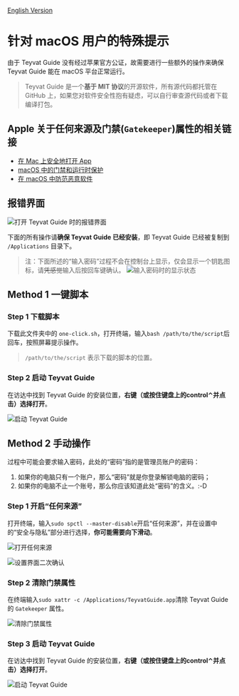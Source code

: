 [English Version](README-EN.md)

# 针对 macOS 用户的特殊提示

由于 Teyvat Guide 没有经过苹果官方公证，故需要进行一些额外的操作来确保 Teyvat Guide 能在 macOS 平台正常运行。

> Teyvat Guide 是一个**基于 MIT 协议**的开源软件，所有源代码都托管在 GitHub 上，如果您对软件安全性抱有疑虑，可以自行审查源代码或者下载编译打包。

## Apple 关于任何来源及门禁(`Gatekeeper`)属性的相关链接

- [在 Mac 上安全地打开 App](https://support.apple.com/102445)
- [macOS 中的门禁和运行时保护](https://support.apple.com/guide/security/sec5599b66df/)
- [在 macOS 中防范恶意软件](https://support.apple.com/guide/security/sec469d47bd8/)

## 报错界面

![打开 Teyvat Guide 时的报错界面](error.png)

下面的所有操作请**确保 Teyvat Guide 已经安装**，即 Teyvat Guide 已经被复制到 `/Applications` 目录下。

> 注：下面所述的“输入密码”过程不会在控制台上显示，仅会显示一个钥匙图标，请~~凭感觉~~输入后按回车键确认。
> ![输入密码时的显示状态](password.png)

## Method 1 一键脚本

### Step 1 下载脚本

下载此文件夹中的 `one-click.sh`，打开终端，输入`bash /path/to/the/script`后回车，按照屏幕提示操作。

> `/path/to/the/script` 表示下载的脚本的位置。

### Step 2 启动 Teyvat Guide

在访达中找到 Teyvat Guide 的安装位置，**右键（或按住键盘上的control⌃并点击）选择打开**。

![启动 Teyvat Guide](open.png)

## Method 2 手动操作

过程中可能会要求输入密码，此处的“密码”指的是管理员账户的密码：

1. 如果你的电脑只有一个账户，那么“密码”就是你登录解锁电脑的密码；
2. 如果你的电脑不止一个账号，那么你应该知道此处“密码”的含义。:-D

### Step 1 开启“任何来源”

打开终端，输入`sudo spctl --master-disable`开启“任何来源”，并在设置中的“安全与隐私”部分进行选择，**你可能需要向下滑动**。

  ![打开任何来源](gatekeeper.png)

  ![设置界面二次确认](gatekeeper-settings.png)

### Step 2 清除门禁属性

在终端输入`sudo xattr -c /Applications/TeyvatGuide.app`清除 Teyvat Guide 的 `Gatekeeper` 属性。

![清除门禁属性](remove-gatekeeper.png)

### Step 3 启动 Teyvat Guide

在访达中找到 Teyvat Guide 的安装位置，**右键（或按住键盘上的control⌃并点击）选择打开**。

![启动 Teyvat Guide](open.png)
